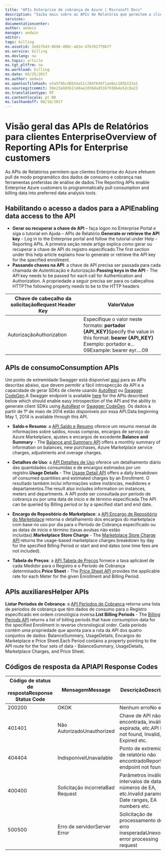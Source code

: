 ```yaml
---
title: "APIs Enterprise de cobrança do Azure | Microsoft Docs"
description: "Saiba mais sobre as APIs de Relatório que permitem a clientes Enterprise do Azure efetuar pull dos dados de consumo de modo programático."
services: 
documentationcenter: 
author: aedwin
manager: aedwin
editor: 
tags: billing
ms.assetid: 3e817b43-0696-400c-a02e-47b7817f9b77
ms.service: billing
ms.devlang: na
ms.topic: article
ms.tgt_pltfrm: na
ms.workload: billing
ms.date: 04/25/2017
ms.author: aedwin
ms.openlocfilehash: e3a5f9bcd6b54a51c29df649f1ae8ac185b153a1
ms.sourcegitcommit: 50e23e8d3b1148ae2d36dad3167936b4e52c8a23
ms.translationtype: MT
ms.contentlocale: pt-BR
ms.lasthandoff: 08/18/2017
---
```

# <a name="overview-of-reporting-apis-for-enterprise-customers"></a><span data-ttu-id="0e3c6-103">Visão geral das APIs de Relatórios para clientes Enterprise</span><span class="sxs-lookup"><span data-stu-id="0e3c6-103">Overview of Reporting APIs for Enterprise customers</span></span>
<span data-ttu-id="0e3c6-104">As APIs de Relatórios permitem que clientes Enterprise do Azure efetuem pull de modo programático dos dados de consumo e cobrança nas ferramentas preferidas de análise de dados.</span><span class="sxs-lookup"><span data-stu-id="0e3c6-104">The Reporting APIs enable Enterprise Azure customers to programmatically pull consumption and billing data into preferred data analysis tools.</span></span> 

## <a name="enabling-data-access-to-the-api"></a><span data-ttu-id="0e3c6-105">Habilitando o acesso a dados para a API</span><span class="sxs-lookup"><span data-stu-id="0e3c6-105">Enabling data access to the API</span></span>
* <span data-ttu-id="0e3c6-106">**Gerar ou recuperar a chave de API** – faça logon no Enterprise Portal e siga o tutorial em Ajuda – APIs de Relatório.</span><span class="sxs-lookup"><span data-stu-id="0e3c6-106">**Generate or retrieve the API key** - Log in to the Enterprise portal and follow the tutorial under Help - Reporting APIs.</span></span> <span data-ttu-id="0e3c6-107">A primeira seção neste artigo explica como gerar ou recuperar a chave de API do registro especificado.</span><span class="sxs-lookup"><span data-stu-id="0e3c6-107">The first section under this help article explains how to generate or retrieve the API key for the specified enrollment.</span></span>
* <span data-ttu-id="0e3c6-108">**Passando chaves na API**: a chave de API precisa ser passada para cada chamada de Autenticação e Autorização.</span><span class="sxs-lookup"><span data-stu-id="0e3c6-108">**Passing keys in the API** - The API key needs to be passed for each call for Authentication and Authorization.</span></span> <span data-ttu-id="0e3c6-109">A propriedade a seguir precisa ser para os cabeçalhos HTTP</span><span class="sxs-lookup"><span data-stu-id="0e3c6-109">The following property needs to be to the HTTP headers</span></span>

|<span data-ttu-id="0e3c6-110">Chave de cabeçalho da solicitação</span><span class="sxs-lookup"><span data-stu-id="0e3c6-110">Request Header Key</span></span> | <span data-ttu-id="0e3c6-111">Valor</span><span class="sxs-lookup"><span data-stu-id="0e3c6-111">Value</span></span>|
|-|-|
|<span data-ttu-id="0e3c6-112">Autorização</span><span class="sxs-lookup"><span data-stu-id="0e3c6-112">Authorization</span></span>| <span data-ttu-id="0e3c6-113">Especifique o valor neste formato: **portador {API_KEY}**</span><span class="sxs-lookup"><span data-stu-id="0e3c6-113">Specify the value in this format: **bearer {API_KEY}**</span></span> <br/> <span data-ttu-id="0e3c6-114">Exemplo: portador e... 09</span><span class="sxs-lookup"><span data-stu-id="0e3c6-114">Example: bearer eyr....09</span></span>|

## <a name="consumption-apis"></a><span data-ttu-id="0e3c6-115">APIs de consumo</span><span class="sxs-lookup"><span data-stu-id="0e3c6-115">Consumption APIs</span></span>
<span data-ttu-id="0e3c6-116">Um ponto de extremidade Swagger está disponível [aqui](https://consumption.azure.com/swagger/ui/index) para as APIs descritas abaixo, que devem permitir a fácil introspecção da API e a capacidade de gerar SDKs de cliente usando [AutoRest](https://github.com/Azure/AutoRest) ou [Swagger CodeGen](http://swagger.io/swagger-codegen/).</span><span class="sxs-lookup"><span data-stu-id="0e3c6-116">A Swagger endpoint is available [here](https://consumption.azure.com/swagger/ui/index) for the APIs described below which should enable easy introspection of the API and the ability to generate client SDKs using [AutoRest](https://github.com/Azure/AutoRest) or [Swagger CodeGen](http://swagger.io/swagger-codegen/).</span></span> <span data-ttu-id="0e3c6-117">Os dados a partir de 1º de maio de 2014 estão disponíveis por essa API.</span><span class="sxs-lookup"><span data-stu-id="0e3c6-117">Data beginning May 1, 2014 is available through this API.</span></span> 

* <span data-ttu-id="0e3c6-118">**Saldo e Resumo**: a [API Saldo e Resumo](billing-enterprise-api-balance-summary.md) oferece um resumo mensal de informações sobre saldos, novas compras, encargos de serviço do Azure Marketplace, ajustes e encargos de excedente.</span><span class="sxs-lookup"><span data-stu-id="0e3c6-118">**Balance and Summary** - The [Balance and Summary API](billing-enterprise-api-balance-summary.md) offers a monthly summary of information on balances, new purchases, Azure Marketplace service charges, adjustments and overage charges.</span></span>

* <span data-ttu-id="0e3c6-119">**Detalhes de Uso**: a [API Detalhes de Uso](billing-enterprise-api-usage-detail.md) oferece um detalhamento diário das quantidades consumidas e de encargos estimados por um registro.</span><span class="sxs-lookup"><span data-stu-id="0e3c6-119">**Usage Details** - The [Usage Detail API](billing-enterprise-api-usage-detail.md) offers a daily breakdown of consumed quantities and estimated charges by an Enrollment.</span></span> <span data-ttu-id="0e3c6-120">O resultado também inclui informações sobre instâncias, medidores e departamentos.</span><span class="sxs-lookup"><span data-stu-id="0e3c6-120">The result also includes information on instances, meters and departments.</span></span> <span data-ttu-id="0e3c6-121">A API pode ser consultada por período de cobrança ou por uma data de início e de término especificada.</span><span class="sxs-lookup"><span data-stu-id="0e3c6-121">The API can be queried by Billing period or by a specified start and end date.</span></span> 

* <span data-ttu-id="0e3c6-122">**Encargo de Repositório do Marketplace**: a [API Encargo de Repositório do Marketplace](billing-enterprise-api-marketplace-storecharge.md) retorna o detalhamento dos encargos do marketplace com base no uso por dia para o Período de Cobrança especificado ou as datas de início e término (taxas avulsas não estão incluídas).</span><span class="sxs-lookup"><span data-stu-id="0e3c6-122">**Marketplace Store Charge** - The [Marketplace Store Charge API](billing-enterprise-api-marketplace-storecharge.md) returns the usage-based marketplace charges breakdown by day for the specified Billing Period or start and end dates (one time fees are not included).</span></span>

* <span data-ttu-id="0e3c6-123">**Tabela de Preços**: a [API Tabela de Preços](billing-enterprise-api-pricesheet.md) fornece a taxa aplicável de cada Medidor para o Registro e o Período de Cobrança determinados.</span><span class="sxs-lookup"><span data-stu-id="0e3c6-123">**Price Sheet** - The [Price Sheet API](billing-enterprise-api-pricesheet.md) provides the applicable rate for each Meter for the given Enrollment and Billing Period.</span></span> 

## <a name="helper-apis"></a><span data-ttu-id="0e3c6-124">APIs auxiliares</span><span class="sxs-lookup"><span data-stu-id="0e3c6-124">Helper APIs</span></span>
 <span data-ttu-id="0e3c6-125">**Listar Períodos de Cobrança**: a [API Períodos de Cobrança](billing-enterprise-api-billing-periods.md) retorna uma lista de períodos de cobrança que têm dados de consumo para o Registro especificado em ordem cronológica inversa.</span><span class="sxs-lookup"><span data-stu-id="0e3c6-125">**List Billing Periods** - The [Billing Periods API](billing-enterprise-api-billing-periods.md) returns a list of billing periods that have consumption data for the specified Enrollment in reverse chronological order.</span></span> <span data-ttu-id="0e3c6-126">Cada período contém uma propriedade que aponta para a rota da API dos quatro conjuntos de dados: BalanceSummary, UsageDetails, Encargos do Marketplace e Price Sheet.</span><span class="sxs-lookup"><span data-stu-id="0e3c6-126">Each Period contains a property pointing to the API route for the four sets of data - BalanceSummary, UsageDetails, Marketplace Charges, and Price Sheet.</span></span>


## <a name="api-response-codes"></a><span data-ttu-id="0e3c6-127">Códigos de resposta da API</span><span class="sxs-lookup"><span data-stu-id="0e3c6-127">API Response Codes</span></span>  
|<span data-ttu-id="0e3c6-128">Código de status de resposta</span><span class="sxs-lookup"><span data-stu-id="0e3c6-128">Response Status Code</span></span>|<span data-ttu-id="0e3c6-129">Mensagem</span><span class="sxs-lookup"><span data-stu-id="0e3c6-129">Message</span></span>|<span data-ttu-id="0e3c6-130">Descrição</span><span class="sxs-lookup"><span data-stu-id="0e3c6-130">Description</span></span>|
|-|-|-|
|<span data-ttu-id="0e3c6-131">200</span><span class="sxs-lookup"><span data-stu-id="0e3c6-131">200</span></span>| <span data-ttu-id="0e3c6-132">OK</span><span class="sxs-lookup"><span data-stu-id="0e3c6-132">OK</span></span>|<span data-ttu-id="0e3c6-133">Nenhum erro</span><span class="sxs-lookup"><span data-stu-id="0e3c6-133">No error</span></span>|
|<span data-ttu-id="0e3c6-134">401</span><span class="sxs-lookup"><span data-stu-id="0e3c6-134">401</span></span>| <span data-ttu-id="0e3c6-135">Não Autorizado</span><span class="sxs-lookup"><span data-stu-id="0e3c6-135">Unauthorized</span></span>| <span data-ttu-id="0e3c6-136">Chave de API não encontrada, inválida, expirada, etc.</span><span class="sxs-lookup"><span data-stu-id="0e3c6-136">API Key not found, Invalid, Expired etc.</span></span>|
|<span data-ttu-id="0e3c6-137">404</span><span class="sxs-lookup"><span data-stu-id="0e3c6-137">404</span></span>| <span data-ttu-id="0e3c6-138">Indisponível</span><span class="sxs-lookup"><span data-stu-id="0e3c6-138">Unavailable</span></span>| <span data-ttu-id="0e3c6-139">Ponto de extremidade de relatório não encontrado</span><span class="sxs-lookup"><span data-stu-id="0e3c6-139">Report endpoint not found</span></span>|
|<span data-ttu-id="0e3c6-140">400</span><span class="sxs-lookup"><span data-stu-id="0e3c6-140">400</span></span>| <span data-ttu-id="0e3c6-141">Solicitação incorreta</span><span class="sxs-lookup"><span data-stu-id="0e3c6-141">Bad Request</span></span>| <span data-ttu-id="0e3c6-142">Parâmetros inválidos – intervalos de datas, números de EA, etc.</span><span class="sxs-lookup"><span data-stu-id="0e3c6-142">Invalid params – Date ranges, EA numbers etc.</span></span>|
|<span data-ttu-id="0e3c6-143">500</span><span class="sxs-lookup"><span data-stu-id="0e3c6-143">500</span></span>| <span data-ttu-id="0e3c6-144">Erro de servidor</span><span class="sxs-lookup"><span data-stu-id="0e3c6-144">Server Error</span></span>| <span data-ttu-id="0e3c6-145">Solicitação de processamento de erro inesperada</span><span class="sxs-lookup"><span data-stu-id="0e3c6-145">Unexoected error processing request</span></span>| 









